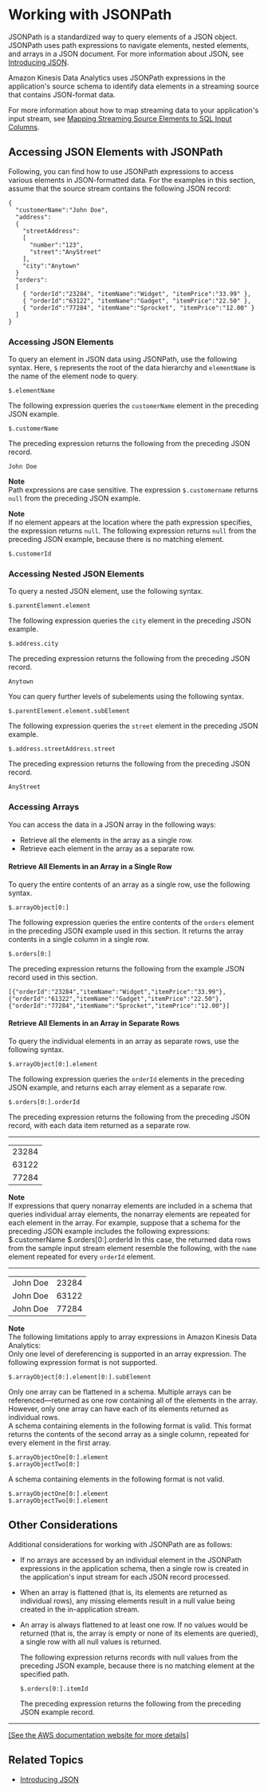 # Working with JSONPath<a name="about-json-path"></a>

JSONPath is a standardized way to query elements of a JSON object\. JSONPath uses path expressions to navigate elements, nested elements, and arrays in a JSON document\. For more information about JSON, see [Introducing JSON](http://www.json.org/)\.

Amazon Kinesis Data Analytics uses JSONPath expressions in the application's source schema to identify data elements in a streaming source that contains JSON\-format data\.

For more information about how to map streaming data to your application's input stream, see [Mapping Streaming Source Elements to SQL Input Columns](sch-mapping.md)\.

## Accessing JSON Elements with JSONPath<a name="about-json-path-elements"></a>

Following, you can find how to use JSONPath expressions to access various elements in JSON\-formatted data\. For the examples in this section, assume that the source stream contains the following JSON record:

```
{
  "customerName":"John Doe",
  "address":
  {
    "streetAddress":
    [
      "number":"123",
      "street":"AnyStreet"
    ],
    "city":"Anytown"
  }
  "orders":
  [
    { "orderId":"23284", "itemName":"Widget", "itemPrice":"33.99" },
    { "orderId":"63122", "itemName":"Gadget", "itemPrice":"22.50" },
    { "orderId":"77284", "itemName":"Sprocket", "itemPrice":"12.00" }
  ]
}
```

### Accessing JSON Elements<a name="about-json-path-firstlevel"></a>

To query an element in JSON data using JSONPath, use the following syntax\. Here, `$` represents the root of the data hierarchy and `elementName` is the name of the element node to query\.

```
$.elementName
```

The following expression queries the `customerName` element in the preceding JSON example\.

```
$.customerName
```

The preceding expression returns the following from the preceding JSON record\.

```
John Doe
```

**Note**  
Path expressions are case sensitive\. The expression `$.customername` returns `null` from the preceding JSON example\.

**Note**  
If no element appears at the location where the path expression specifies, the expression returns `null`\. The following expression returns `null` from the preceding JSON example, because there is no matching element\.  

```
$.customerId
```

### Accessing Nested JSON Elements<a name="about-json-path-nested"></a>

To query a nested JSON element, use the following syntax\.

```
$.parentElement.element
```

The following expression queries the `city` element in the preceding JSON example\.

```
$.address.city
```

The preceding expression returns the following from the preceding JSON record\.

```
Anytown
```

You can query further levels of subelements using the following syntax\.

```
$.parentElement.element.subElement
```

The following expression queries the `street` element in the preceding JSON example\.

```
$.address.streetAddress.street
```

The preceding expression returns the following from the preceding JSON record\.

```
AnyStreet
```

### Accessing Arrays<a name="about-json-path-arrays"></a>

You can access the data in a JSON array in the following ways:
+ Retrieve all the elements in the array as a single row\.
+ Retrieve each element in the array as a separate row\.

#### Retrieve All Elements in an Array in a Single Row<a name="about-json-path-arrays-row"></a>

To query the entire contents of an array as a single row, use the following syntax\.

```
$.arrayObject[0:]
```

The following expression queries the entire contents of the `orders` element in the preceding JSON example used in this section\. It returns the array contents in a single column in a single row\.

```
$.orders[0:]
```

The preceding expression returns the following from the example JSON record used in this section\.

```
[{"orderId":"23284","itemName":"Widget","itemPrice":"33.99"},{"orderId":"61322","itemName":"Gadget","itemPrice":"22.50"},{"orderId":"77284","itemName":"Sprocket","itemPrice":"12.00"}]
```

#### Retrieve All Elements in an Array in Separate Rows<a name="about-json-path-arrays-separate"></a>

To query the individual elements in an array as separate rows, use the following syntax\.

```
$.arrayObject[0:].element
```

The following expression queries the `orderId` elements in the preceding JSON example, and returns each array element as a separate row\.

```
$.orders[0:].orderId
```

The preceding expression returns the following from the preceding JSON record, with each data item returned as a separate row\.


****  

|  | 
| --- |
|  23284  | 
|  63122  | 
|  77284  | 

**Note**  
If expressions that query nonarray elements are included in a schema that queries individual array elements, the nonarray elements are repeated for each element in the array\. For example, suppose that a schema for the preceding JSON example includes the following expressions:  
$\.customerName
$\.orders\[0:\]\.orderId
In this case, the returned data rows from the sample input stream element resemble the following, with the `name` element repeated for every `orderId` element\.  


****  

|  |  | 
| --- |--- |
|  John Doe  |  23284  | 
|  John Doe  |  63122  | 
|  John Doe  |  77284  | 

**Note**  
The following limitations apply to array expressions in Amazon Kinesis Data Analytics:  
Only one level of dereferencing is supported in an array expression\. The following expression format is not supported\.  

  ```
  $.arrayObject[0:].element[0:].subElement
  ```
Only one array can be flattened in a schema\. Multiple arrays can be referenced—returned as one row containing all of the elements in the array\. However, only one array can have each of its elements returned as individual rows\.  
A schema containing elements in the following format is valid\. This format returns the contents of the second array as a single column, repeated for every element in the first array\.  

  ```
  $.arrayObjectOne[0:].element
  $.arrayObjectTwo[0:]
  ```
A schema containing elements in the following format is not valid\.  

  ```
  $.arrayObjectOne[0:].element
  $.arrayObjectTwo[0:].element
  ```

## Other Considerations<a name="about-json-path-other"></a>

Additional considerations for working with JSONPath are as follows:
+ If no arrays are accessed by an individual element in the JSONPath expressions in the application schema, then a single row is created in the application's input stream for each JSON record processed\. 
+ When an array is flattened \(that is, its elements are returned as individual rows\), any missing elements result in a null value being created in the in\-application stream\. 
+ An array is always flattened to at least one row\. If no values would be returned \(that is, the array is empty or none of its elements are queried\), a single row with all null values is returned\.

  The following expression returns records with null values from the preceding JSON example, because there is no matching element at the specified path\.

  ```
  $.orders[0:].itemId
  ```

  The preceding expression returns the following from the preceding JSON example record\.  
****    
[\[See the AWS documentation website for more details\]](http://docs.aws.amazon.com/kinesisanalytics/latest/dev/about-json-path.html)

## Related Topics<a name="about-json-path.Related"></a>
+ [Introducing JSON](http://www.json.org/)